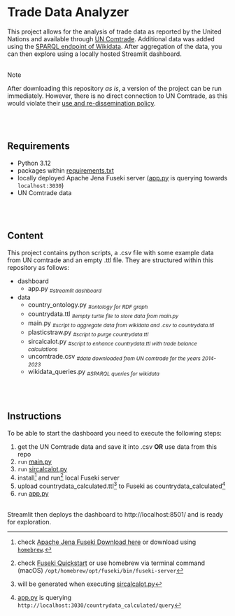 # Trade Data Analyzer
This project allows for the analysis of trade data as reported by the United Nations and available through [UN Comtrade](https://comtradeplus.un.org/). Additional data was added using the [SPARQL endpoint of Wikidata](https://query.wikidata.org/). After aggregation of the data, you can then explore using a locally hosted Streamlit dashboard.
<br/>
<br/>

> [!Note]
> After downloading this repository _as is_, a version of the project can be run immediately. However, there is no direct connection to UN Comtrade, as this would violate their [use and re-dissemination policy](https://uncomtrade.org/docs/policy-on-use-and-re-dissemination/#fairusage).
<br/>
<br/>


## Requirements
- Python 3.12
- packages within [requirements.txt](requirements.txt)
- locally deployed Apache Jena Fuseki server ([app.py](dashboard/app.py) is querying towards `localhost:3030`)
- UN Comtrade data
<br/>
<br/>

## Content
This project contains python scripts, a .csv file with some example data from UN comtrade and an empty .ttl file. They are structured within this repository as follows:

- dashboard
  - app.py <sub>_#streamlit dashboard_</sub>
- data
  - country_ontology.py <sub>_#ontology for RDF graph_</sub>
  - countrydata.ttl <sub>_#empty turtle file to store data from main.py_</sub>
  - main.py <sub>_#script to aggregate data from wikidata and .csv to countrydata.ttl_</sub>
  - plasticstraw.py <sub>_#script to purge countrydata.ttl_</sub>
  - sircalcalot.py <sub>_#script to enhance countrydata.ttl with trade balance calculations_</sub>
  - uncomtrade.csv <sub>_#data downloaded from UN comtrade for the years 2014-2023_</sub>
  - wikidata_queries.py <sub>_#SPARQL queries for wikidata_</sub>
<br/>
<br/>

## Instructions
To be able to start the dashboard you need to execute the following steps:
1. get the UN Comtrade data and save it into .csv **OR** use data from this repo
2. `run` [main.py](data/main.py)
3. `run` [sircalcalot.py](data/sircalcalot.py)
4. install[^1] and run[^2] local Fuseki server
5. upload countrydata_calculated.ttl[^3] to Fuseki as countrydata_calculated[^4]
6. `run` [app.py](dashboard/app.py)
<br/>
Streamlit then deploys the dashboard to http://localhost:8501/ and is ready for exploration.
<br/>

[^1]: check [Apache Jena Fuseki Download here](https://jena.apache.org/download/index.cgi) or download using [`homebrew`](https://formulae.brew.sh/formula/fuseki).
[^2]: check [Fuseki Quickstart](https://jena.apache.org/documentation/fuseki2/fuseki-quick-start.html) or use homebrew via terminal command (macOS) `/opt/homebrew/opt/fuseki/bin/fuseki-server`
[^3]: will be generated when executing [sircalcalot.py](data/sircalcalot.py)
[^4]: [app.py](dashboard/app.py) is querying `http://localhost:3030/countrydata_calculated/query`